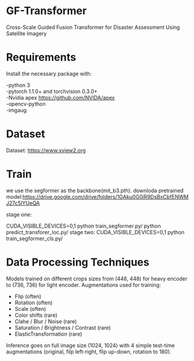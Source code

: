 # GF-Transformer
Cross-Scale Guided Fusion Transformer for Disaster Assessment Using Satellite Imagery

# Requirements
   Install the necessary package with:
  
  -python 3\
  -pytorch 1.1.0+ and torchvision 0.3.0+\
  -Nvidia apex <https://github.com/NVIDA/apex>\
  -opencv-python\
  -imgaug

# Dataset
Dataset: https://www.xview2.org

# Train
we use the segformer as the backbone(mit_b3.pth).
downloda pretrained model:<https://drive.google.com/drive/folders/1GAku0G0iR9DsBxCbfENWMJ27c5lYUeQA>

stage one:

CUDA_VISIBLE_DEVICES=0,1 python train_segformer.py/
python predict_transforer_loc.py/
stage two:
CUDA_VISIBLE_DEVICES=0,1 python train_segformer_cls.py/

# Data Processing Techniques

Models trained on different crops sizes from (448, 448) for heavy encoder to (736, 736) for light encoder.
Augmentations used for training:
 - Flip (often)
 - Rotation (often)
 - Scale (often)
 - Color shifts (rare)
 - Clahe / Blur / Noise (rare)
 - Saturation / Brightness / Contrast (rare)
 - ElasticTransformation (rare)

Inference goes on full image size (1024, 1024) with 4 simple test-time augmentations (original, filp left-right, flip up-down, rotation to 180).
